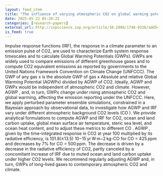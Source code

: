 ```yaml
---
layout: feed_item
title: "The influence of varying atmospheric CO2 on global warming potentials and carbon emission impulse response functions"
date: 2025-05-22 05:20:22
categories: [research-papers]
external_url: http://iopscience.iop.org/article/10.1088/1748-9326/add54b
is_feed: true
---
```


Impulse response functions (IRF), the response in a climate parameter to an emission pulse of CO2, are used to characterize Earth system response timescales and to calculate Global Warming Potentials (GWPs). GWPs are widely used to compare emissions of different greenhouse gases and to compute CO2 equivalent emissions as reported by governments to the United Nations Framework Convention on Climate Change (UNFCCC). The GWP of any gas x is the absolute GWP of gas x Absolute and relative Global Warming Potential (AGWPx) divided by AGWP of CO2. Ideally, AGWP and GWPx would be independent of atmospheric CO2 and climate. However, AGWP , and, in turn, GWPx change under rising atmospheric CO2 and global warming, affecting the emission reporting under the UNFCCC. Here, we apply perturbed parameter ensemble simulations, constrained in a Bayesian approach by observational data, to investigate how AGWP and IRF vary under different atmospheric background CO2 levels (CO ). We provide analytical formulations to compute AGWP and IRF for CO2, ocean and land carbon uptake, global mean surface air temperature, steric sea level, and ocean heat content, and to adjust these metrics to different CO . AGWP , given by the time-integrated response in CO2 at year 100 multiplied by its radiative efficiency, is 101.8(±13.5) 10−15 yr W m−2 kg-CO for CO = 425 ppm and decreases by 7% for CO = 500 ppm. The decrease is driven by a decrease in the radiative efficiency of CO2, partly canceled by a concomitant increase of IRF due to muted ocean and land carbon uptake under higher CO2 levels. We recommend regularly adjusting AGWP and, in turn, GWPs of long-lived gases to contemporary atmospheric CO2 and climate.
